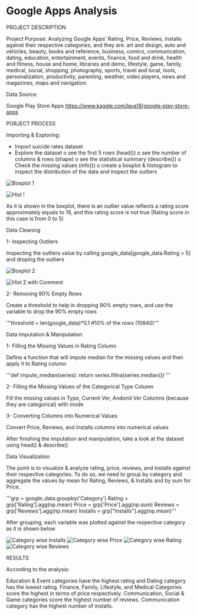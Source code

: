 # Google Apps Analysis


PROJECT DESCRIPTION 

Project Purpose:
Analyzing Google Apps’ Rating, Price, Reviews, installs against their respective categories, and they are: art and design, auto and vehicles, beauty, books and reference, business, comics, communication, dating, education, entertainment, events, finance, food and drink, health and fitness, house and home, libraries and demo, lifestyle, game, family, medical, social, shopping, photography, sports, travel and local, tools, personalization, productivity, parenting, weather, video players,  news and magazines, maps and navigation.


Data Source:

Google Play Store Apps
https://www.kaggle.com/lava18/google-play-store-apps 





PORJECT PROCESS

Importing & Exploring:

-	Import suicide rates dataset
-	Explore the dataset
   o	see the first 5 rows (head())
   o	see the number of columns & rows (shape)
   o	see the statistical summary (describe())
   o	Check the missing values (info())
   o	create a boxplot & histogram to inspect the distribution of the data and inspect the outliers 
   
   ![Boxplot 1](https://user-images.githubusercontent.com/71211875/127317739-5845dd5a-4630-45b5-ad2c-dd1753ed993c.GIF)
   
   ![Hist !](https://user-images.githubusercontent.com/71211875/127317770-6677474b-9a7c-4525-b041-420aa0a930b3.GIF)

As it is shown in the boxplot, there is an outlier value reflects a rating score approximately equals to 19, and this rating score is not true (Rating score in this case is from 0 to 5)


Data Cleaning 

1-	Inspecting Outliers 

Inspecting the outliers value by calling google_data[google_data.Rating > 5]  and droping the outliers

![Boxplot 2](https://user-images.githubusercontent.com/71211875/127317874-aa509c2d-c68b-4b46-a92f-007d796b94b0.GIF)

![Hist 2 with Comment](https://user-images.githubusercontent.com/71211875/127317889-e4c64082-f989-4e6e-a7da-60e4cf11e099.GIF)


2-	Removing 90% Empty Rows 

Create a threshold to help in dropping 90% empty rows, and use the variable to drop the 90% empty rows 

'''threshold = len(google_data)*0.1 #10% of the rows (10840)'''


Data Imputation & Manipulation 

1-	Filling the Missing Values in Rating Column 

Define a function that will impute median for the missing values and then apply it to Rating column 

'''def impute_median(series):
    return series.fillna(series.median()) '''
    
    
2-	Filling the Missing Values of the Categorical Type Column

Fill the missing values in Type, Current Ver, Andorid Ver Columns (because they are categorical) with mode


3-	Converting Columns into Numerical Values

Convert Price, Reviews, and Installs columns into numerical values 

After finishing the imputation and manipulation, take a look at the dataset using head() & describe()





Data Visualization 

The point is to visualize & analyze rating, price, reviews, and installs against their respective categories. To do so, we need to group by category and aggregate the values by mean for Rating, Reviews, & Installs and by sum for Price.


'''grp = google_data.groupby('Category')
Rating = grp['Rating'].agg(np.mean)
Price = grp['Price'].agg(np.sum)
Reviews = grp['Reviews'].agg(np.mean)
Installs = grp["Installs"].agg(np.mean)'''

After grouping, each variable was plotted against the respective category as it is shown below

![Category wise Installs](https://user-images.githubusercontent.com/71211875/127318132-9cd616c2-f3ea-4f53-9cd1-f80128d3e083.GIF)
![Category wise Price](https://user-images.githubusercontent.com/71211875/127318135-593c5255-0a9b-4b91-8ef7-cca7a6e5b217.GIF)
![Category wise Rating](https://user-images.githubusercontent.com/71211875/127318137-28f0aee6-14bd-4a44-9bad-6aec4ca81a65.GIF)
![Category wise Reviews](https://user-images.githubusercontent.com/71211875/127318138-77869ba9-2e45-4d24-9c2a-95c275af0e53.GIF)

RESULTS

According to the analysis: 

Education & Event categories have the highest rating and Dating category has the lowest rating.
Finance, Family, Lifestyle, and Medical Categories score the highest in terms of price respectively.
Communication, Social & Game categories score the highest number of reviews.
Communication category has the highest number of installs.



